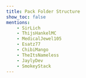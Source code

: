 ```yaml
---
title: Pack Folder Structure
show_toc: false
mentions:
    - SirLich
    - ThijsHankelMC
    - MedicalJewel105
    - Esatz77
    - ChibiMango
    - TheItsNameless
    - JaylyDev
    - SmokeyStack
---
```


<FolderView :paths="[
    'BP/manifest.json',
    'BP/pack_icon.png',
    'BP/animations/example.animation.json',
    'BP/animation_controllers/example.ac.json',
    'BP/blocks/example.block.json',
    'BP/biomes/example.biome.json',
    'BP/entities/example.se.json',
    'BP/features/example.feature.json',
    'BP/feature_rules/example.rule.json',
    'BP/functions/example.mcfunction',
    'BP/functions/tick.json',
    'BP/items/example.item.json',
    'BP/loot_tables/example.loot.json',
    'BP/recipes/example.recipe.json',
    'BP/scripts/client/exampleClient.js',
    'BP/scripts/server/exampleServer.js',
    'BP/scripts/exampleScript.js',
    'BP/spawn_rules/example.spawn.json',
    'BP/texts/languages.json',
    'BP/texts/\*.lang',
    'BP/trading/example.trade.json',
    'BP/trading/economy_trades/example.trade.json',
    'BP/structures/example.mcstructure',
    'RP/manifest.json',
    'RP/pack_icon.png',
    'RP/biomes_client.json',
    'RP/blocks.json',
    'RP/sounds.json',
    'RP/contents.json',
    'RP/animation_controllers/example.ac.json',
    'RP/animations/example.animation.json',
    'RP/attachables/example.attachable.json',
    'RP/entity/example.ce.json',
    'RP/fogs/example_fog_setting.json',
    'RP/items/example.item.json',
    'RP/materials/example.material',
    'RP/models/entity/example.geo.json',
    'RP/models/blocks/example.geo.json',
    'RP/particles/example.particle.json',
    'RP/render_controllers/example.rc.json',
    'RP/sounds/example.wav',
    'RP/sounds/example.ogg',
    'RP/sounds/example.mp3',
    'RP/sounds/example.fsb',
    'RP/sounds/sound_definitions.json',
    'RP/sounds/music_definitions.json',
    'RP/texts/languages.json',
    'RP/texts/language_names.json',
    'RP/texts/bg_BG.lang',
    'RP/texts/cs_CZ.lang',
    'RP/texts/da_DK.lang',
    'RP/texts/de_DE.lang',
    'RP/texts/el_GR.lang',
    'RP/texts/en_GB.lang',
    'RP/texts/en_US.lang',
    'RP/texts/es_ES.lang',
    'RP/texts/es_MX.lang',
    'RP/texts/fi_FI.lang',
    'RP/texts/fr_CA.lang',
    'RP/texts/fr_FR.lang',
    'RP/texts/hu_HU.lang',
    'RP/texts/id_ID.lang',
    'RP/texts/it_IT.lang',
    'RP/texts/ja_JP.lang',
    'RP/texts/ko_KR.lang',
    'RP/texts/nb_NO.lang',
    'RP/texts/nl_NL.lang',
    'RP/texts/pl_PL.lang',
    'RP/texts/pt_BR.lang',
    'RP/texts/pt_PR.lang',
    'RP/texts/ru_RU.lang',
    'RP/texts/sk_SK.lang',
    'RP/texts/sv_SE.lang',
    'RP/texts/tr_TR.lang',
    'RP/texts/uk_UA.lang',
    'RP/texts/zh_CN.lang',
    'RP/texts/zh_TW.lang',
    'RP/texts/zh_TW.lang',
    'RP/texts/ja_JP/font/glyph_2E.png',
    'RP/texts/ja_JP/font/\*.png',
    'RP/texts/zh_TW/font/glyph_2E.png',
    'RP/texts/zh_TW/font/\*.png',
    'RP/textures/item_texture.json',
    'RP/textures/terrain_texture.json',
    'RP/textures/flipbook_textures.json',
    'RP/textures/texture_list.json',
    'RP/textures/environment/overworld_cubemap/cubemap_0.png',
    'RP/textures/environment/overworld_cubemap/cubemap_1.png',
    'RP/textures/environment/overworld_cubemap/cubemap_2.png',
    'RP/textures/environment/overworld_cubemap/cubemap_3.png',
    'RP/textures/environment/overworld_cubemap/cubemap_4.png',
    'RP/textures/environment/overworld_cubemap/cubemap_5.png',
    'RP/textures/blocks/example.png',
    'RP/textures/entity/example.png',
    'RP/textures/items/example.png',
    'RP/textures/particle/example.png',
    'RP/ui/\*.json'
]"></FolderView>
